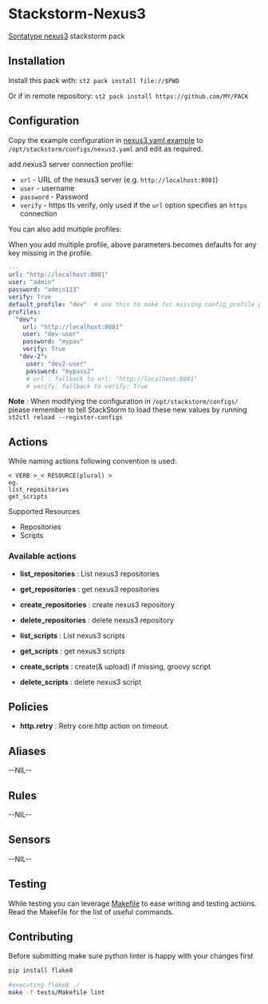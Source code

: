 # Stackstorm-Nexus3

[Sontatype nexus3](https://www.sonatype.com/nexus-repository-oss) stackstorm pack

## Installation

Install this pack with: `st2 pack install file://$PWD`

Or if in remote repository: `st2 pack install https://github.com/MY/PACK`

## Configuration

Copy the example configuration in [nexus3.yaml.example](./nexus3.yaml.example)
to `/opt/stackstorm/configs/nexus3.yaml` and edit as required.

add nexus3 server connection profile:

* ``url`` - URL of the nexus3 server (e.g. ``http://localhost:8081``)
* ``user`` - username
* ``password`` - Password
* ``verify`` - https tls verify, only used if the `url` option specifies an `https` connection

You can also add multiple profiles:

When you add multiple profile, above parameters becomes defaults for any key missing in the profile.

``` yaml
---
url: "http://localhost:8081"
user: "admin"
password: "admin123"
verify: True
default_profile: "dev"  # use this to make for missing config_profile parameter when calling any action
profiles:
  "dev":
    url: "http://localhost:8081"
    user: "dev-user"
    password: "mypas"
    verify: True
   "dev-2":
     user: "dev2-user"
     password: "mypass2"
     # url : fallback to url: "http://localhost:8081"
     # verify: fallback to verify: True
```

**Note** : When modifying the configuration in `/opt/stackstorm/configs/` please
           remember to tell StackStorm to load these new values by running
           `st2ctl reload --register-configs`

## Actions

While naming actions following convention is used:

    < VERB >_< RESOURCE(plural) >
    eg.
    list_repositories
    get_scripts

Supported Resources

* Repositories
* Scripts

### Available actions

* **list_repositories** : List nexus3 repositories
* **get_repositories** : get nexus3 repositories
* **create_repositories** : create nexus3 repository
* **delete_repositories** : delete nexus3 repository

* **list_scripts** : List nexus3 scripts
* **get_scripts** : get nexus3 scripts
* **create_scripts** : create(& upload) if missing, groovy script
* **delete_scripts** : delete nexus3 script

## Policies

* **http.retry** : Retry core.http action on timeout.

## Aliases

--NIL--

## Rules

--NIL--

## Sensors

--NIL--

## Testing

While testing you can leverage [Makefile](./tests/Makefile) to ease writing and testing actions. Read the Makefile for the list of useful commands.

## Contributing

Before submitting make sure python linter is happy with your changes first

``` bash
pip install flake8

#executing flake8 ./
make -f tests/Makefile lint
```